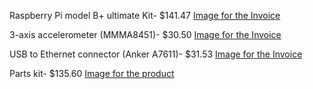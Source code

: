Raspberry Pi model B+ ultimate Kit- $141.47 [Image for the Invoice](https://github.com/ArmanVelani/3-AxisAccelerometer/blob/master/invoices/RaspberryInvoice.png)   

3-axis accelerometer (MMMA8451)- $30.50 [Image for the Invoice](https://github.com/ArmanVelani/3-AxisAccelerometer/blob/master/invoices/Sensor.png)

USB to Ethernet connector (Anker A7611)- $31.53 [Image for the Invoice](https://github.com/ArmanVelani/3-AxisAccelerometer/blob/master/invoices/Adapter.PNG)   

Parts kit- $135.60 [Image for the product](https://github.com/ArmanVelani/3-AxisAccelerometer/blob/master/invoices/PartsKit.png)   

